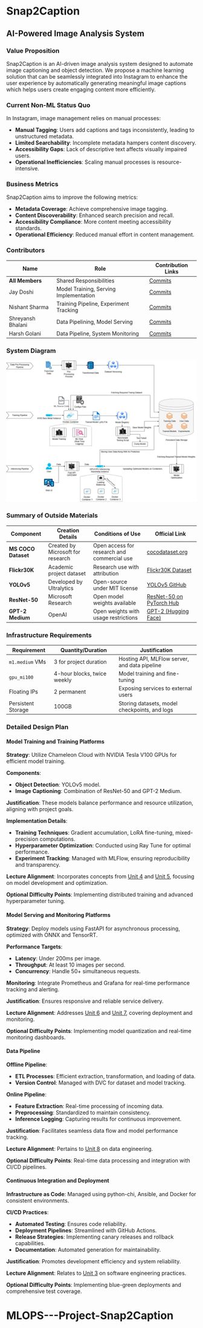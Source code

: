 # Snap2Caption

## AI-Powered Image Analysis System

### Value Proposition
Snap2Caption is an AI-driven image analysis system designed to automate image captioning and object detection. We propose a machine learning solution that can be seamlessly integrated into Instagram to enhance the user experience by automatically generating meaningful image captions which helps users create engaging content more efficiently.

### Current Non-ML Status Quo

In Instagram, image management relies on manual processes:

- **Manual Tagging**: Users add captions and tags inconsistently, leading to unstructured metadata.
- **Limited Searchability**: Incomplete metadata hampers content discovery.
- **Accessibility Gaps**: Lack of descriptive text affects visually impaired users.
- **Operational Inefficiencies**: Scaling manual processes is resource-intensive.

### Business Metrics

Snap2Caption aims to improve the following metrics:

- **Metadata Coverage**: Achieve comprehensive image tagging.
- **Content Discoverability**: Enhanced search precision and recall.
- **Accessibility Compliance**: More content meeting accessibility standards.
- **Operational Efficiency**: Reduced manual effort in content management.

### Contributors

| Name               | Role                                 | Contribution Links                      |
|--------------------|--------------------------------------|-----------------------------------------|
| **All Members**    | Shared Responsibilities              | [Commits](#)                            |
| Jay Doshi          | Model Training, Serving Implementation | [Commits](#)                            |
| Nishant Sharma     | Training Pipeline, Experiment Tracking | [Commits](#)                            |
| Shreyansh Bhalani  | Data Pipelining, Model Serving       | [Commits](#)                            |
| Harsh Golani       | Data Pipeline, System Monitoring     | [Commits](#)                            |

### System Diagram

![System Diagram](https://github.com/nishant-ai/Snap2Caption/blob/main/SystemDesign.jpeg)

### Summary of Outside Materials

| Component       | Creation Details               | Conditions of Use                         | Official Link |
|----------------|--------------------------------|-------------------------------------------|---------------|
| **MS COCO Dataset** | Created by Microsoft for research | Open access for research and commercial use | [cocodataset.org](https://cocodataset.org/#home) |
| **Flickr30K**       | Academic project dataset       | Research use with attribution             | [Flickr30K Dataset](https://shannon.cs.illinois.edu/DenotationGraph/) |
| **YOLOv5**          | Developed by Ultralytics       | Open-source under MIT license             | [YOLOv5 GitHub](https://github.com/ultralytics/yolov5) |
| **ResNet-50**       | Microsoft Research             | Open model weights available              | [ResNet-50 on PyTorch Hub](https://pytorch.org/vision/stable/models.html#id14) |
| **GPT-2 Medium**    | OpenAI                         | Open weights with usage restrictions      | [GPT-2 (Hugging Face)](https://huggingface.co/gpt2-medium) |


### Infrastructure Requirements

| Requirement     | Quantity/Duration              | Justification                             |
|-----------------|-------------------------------|-------------------------------------------|
| `m1.medium` VMs | 3 for project duration        | Hosting API, MLFlow server, and data pipeline |
| `gpu_mi100`     | 4-hour blocks, twice weekly   | Model training and fine-tuning            |
| Floating IPs    | 2 permanent                   | Exposing services to external users       |
| Persistent Storage | 100GB                      | Storing datasets, model checkpoints, and logs |

### Detailed Design Plan

#### Model Training and Training Platforms

**Strategy**: Utilize Chameleon Cloud with NVIDIA Tesla V100 GPUs for efficient model training.

**Components**:
- **Object Detection**: YOLOv5 model.
- **Image Captioning**: Combination of ResNet-50 and GPT-2 Medium.

**Justification**: These models balance performance and resource utilization, aligning with project goals.

**Implementation Details**:
- **Training Techniques**: Gradient accumulation, LoRA fine-tuning, mixed-precision computations.
- **Hyperparameter Optimization**: Conducted using Ray Tune for optimal performance.
- **Experiment Tracking**: Managed with MLFlow, ensuring reproducibility and transparency.

**Lecture Alignment**: Incorporates concepts from [Unit 4](https://ffund.github.io/ml-sys-ops/docs/units/4-model-training-scale.html) and [Unit 5](https://ffund.github.io/ml-sys-ops/docs/units/5-training-platform.html), focusing on model development and optimization.

**Optional Difficulty Points**: Implementing distributed training and advanced hyperparameter tuning.

#### Model Serving and Monitoring Platforms

**Strategy**: Deploy models using FastAPI for asynchronous processing, optimized with ONNX and TensorRT.

**Performance Targets**:
- **Latency**: Under 200ms per image.
- **Throughput**: At least 10 images per second.
- **Concurrency**: Handle 50+ simultaneous requests.

**Monitoring**: Integrate Prometheus and Grafana for real-time performance tracking and alerting.

**Justification**: Ensures responsive and reliable service delivery.

**Lecture Alignment**: Addresses [Unit 6](https://ffund.github.io/ml-sys-ops/docs/units/6-serving.html) and [Unit 7](https://ffund.github.io/ml-sys-ops/docs/units/7-eval-monitor.html), covering deployment and monitoring.

**Optional Difficulty Points**: Implementing model quantization and real-time monitoring dashboards.

#### Data Pipeline

**Offline Pipeline**:
- **ETL Processes**: Efficient extraction, transformation, and loading of data.
- **Version Control**: Managed with DVC for dataset and model tracking.

**Online Pipeline**:
- **Feature Extraction**: Real-time processing of incoming data.
- **Preprocessing**: Standardized to maintain consistency.
- **Inference Logging**: Capturing results for continuous improvement.

**Justification**: Facilitates seamless data flow and model performance tracking.

**Lecture Alignment**: Pertains to [Unit 8](#) on data engineering.

**Optional Difficulty Points**: Real-time data processing and integration with CI/CD pipelines.

#### Continuous Integration and Deployment

**Infrastructure as Code**: Managed using python-chi, Ansible, and Docker for consistent environments.

**CI/CD Practices**:
- **Automated Testing**: Ensures code reliability.
- **Deployment Pipelines**: Streamlined with GitHub Actions.
- **Release Strategies**: Implementing canary releases and rollback capabilities.
- **Documentation**: Automated generation for maintainability.

**Justification**: Promotes development efficiency and system reliability.

**Lecture Alignment**: Relates to [Unit 3](https://ffund.github.io/ml-sys-ops/docs/units/3-devops.html) on software engineering practices.

**Optional Difficulty Points**: Implementing blue-green deployments and comprehensive test coverage.

# MLOPS---Project-Snap2Caption